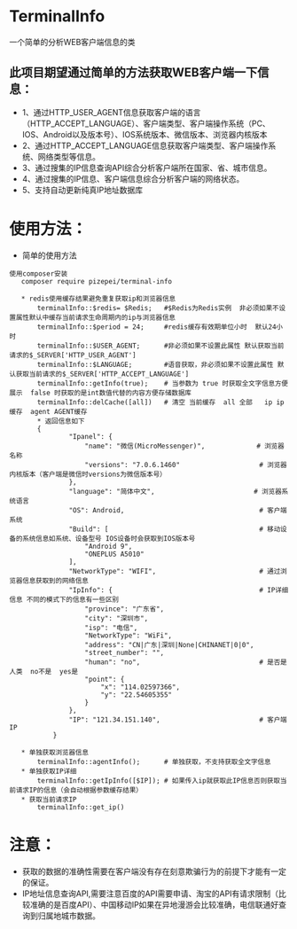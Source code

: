 # TerminalInfo
一个简单的分析WEB客户端信息的类
## 此项目期望通过简单的方法获取WEB客户端一下信息：
+ 1、通过HTTP_USER_AGENT信息获取客户端的语言（HTTP_ACCEPT_LANGUAGE）、客户端类型、客户端操作系统（PC、IOS、Android以及版本号）、IOS系统版本、微信版本、浏览器内核版本
+ 2、通过HTTP_ACCEPT_LANGUAGE信息获取客户端类型、客户端操作系统、网络类型等信息。
+ 3、通过搜集的IP信息查询API综合分析客户端所在国家、省、城市信息。
+ 4、通过搜集的IP信息、客户端信息综合分析客户端的网络状态。
+ 5、支持自动更新纯真IP地址数据库
# 使用方法：
* 简单的使用方法
 ~~~
 使用composer安装
    composer require pizepei/terminal-info
 ~~~

 ~~~
    * redis使用缓存结果避免重复获取ip和浏览器信息
        terminalInfo::$redis= $Redis;   #$Redis为Redis实例  非必须如果不设置属性默认中缓存当前请求生命周期内的ip与浏览器信息
        terminalInfo::$period = 24;     #redis缓存有效期单位小时  默认24小时
        terminalInfo::$USER_AGENT;      #非必须如果不设置此属性 默认获取当前请求的$_SERVER['HTTP_USER_AGENT']
        terminalInfo::$LANGUAGE;        #语音获取，非必须如果不设置此属性 默认获取当前请求的$_SERVER['HTTP_ACCEPT_LANGUAGE']
        terminalInfo::getInfo(true);    # 当参数为 true 时获取全文字信息方便展示  false 时获取的是int数值代替的内容方便存储数据库
        terminalInfo::delCache([all])   # 清空 当前缓存  all 全部   ip ip缓存  agent AGENT缓存
        * 返回信息如下
        {
                "Ipanel": {
                    "name": "微信(MicroMessenger)",             # 浏览器名称
                    "versions": "7.0.6.1460"                    # 浏览器内核版本（客户端是微信时versions为微信版本号）
                },
                "language": "简体中文",                         # 浏览器系统语言  
                "OS": Android,                                  # 客户端系统  
                "Build": [                                      # 移动设备的系统信息如系统、设备型号 IOS设备时会获取到IOS版本号
                    "Android 9",
                    "ONEPLUS A5010"
                ],
                "NetworkType": "WIFI",                          # 通过浏览器信息获取到的网络信息
                "IpInfo": {                                     # IP详细信息 不同的模式下的信息有一些区别
                    "province": "广东省",
                    "city": "深圳市",
                    "isp": "电信",
                    "NetworkType": "WiFi",
                    "address": "CN|广东|深圳|None|CHINANET|0|0",
                    "street_number": "",
                    "human": "no",                              # 是否是人类  no不是  yes是
                    "point": {
                        "x": "114.02597366",
                        "y": "22.54605355"
                    }
                },
                "IP": "121.34.151.140",                         # 客户端IP
            }
        
    * 单独获取浏览器信息
        terminalInfo::agentInfo();      # 单独获取，不支持获取全文字信息
    * 单独获取IP详细
        terminalInfo::getIpInfo([$IP]); # 如果传入ip就获取此IP信息否则获取当前请求IP的信息（会自动根据参数缓存结果）
    * 获取当前请求IP
        terminalInfo::get_ip()
 ~~~
        
        
        
# 注意：
+ 获取的数据的准确性需要在客户端没有存在刻意欺骗行为的前提下才能有一定的保证。
+ IP地址信息查询API,需要注意百度的API需要申请、淘宝的API有请求限制（比较准确的是百度API）、中国移动IP如果在异地漫游会比较准确，电信联通好查询到归属地城市数据。
